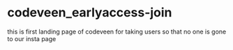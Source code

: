 # codeveen_earlyaccess-join
this is first landing page of codeveen for taking users so that no one is gone to our insta page 
